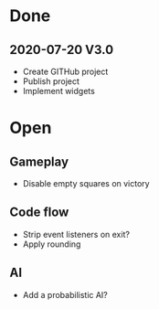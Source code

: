 # Done
## 2020-07-20 V3.0
- Create GITHub project
- Publish project
- Implement widgets

# Open
## Gameplay
- Disable empty squares on victory

## Code flow
- Strip event listeners on exit?
- Apply rounding

## AI
- Add a probabilistic AI?
